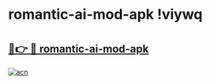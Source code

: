 # romantic-ai-mod-apk !viywq

# <h2><a href="https://x6a93p.esa.edu.pl?title=romantic-ai-mod-apk&ref=viywq">🔗👉 🔴 romantic-ai-mod-apk</a></h2>

[![acn](https://github.com/user-attachments/assets/0f9c940e-d8b0-45ae-aac7-cd30a18b3e1c)](https://x6a93p.esa.edu.pl?title=romantic-ai-mod-apk&ref=viywq)


